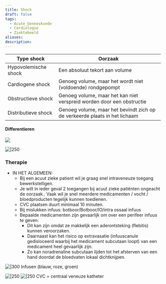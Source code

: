 ```yaml
---
title: Shock
draft: false
tags:
  - Acute_Geneeskunde
  - Cardiologie
  - Ziektebeeld
aliases: 
description:
---
```



| Type shock           | Oorzaak                                                                    |
| -------------------- | -------------------------------------------------------------------------- |
| Hypovolemische shock | Een absoluut tekort aan volume                                             |
| Cardiogene shock     | Genoeg volume, maar het wordt niet (voldoende) rondgepompt                 |
| Obstructieve shock   | Genoeg volume, maar het kan niet verspreid worden door een obstructie      |
| Distributieve shock  | Genoeg volume, maar het bevindt zich op de verkeerde plaats in het lichaam |

#### Differentieren 
![](https://i.imgur.com/lqRCPPD.png)



![|250](https://i.imgur.com/9lBFuWy.png)


### Therapie
- IN HET ALGEMEEN:
	- Bij een acuut zieke patient wil je graag snel intraveneuze toegang bewerkstelligen.
	- Je wilt in ieder geval 2 toegangen bij acuut zieke patiënten ongeacht de oorzaak.. Vaak wil je snel meerdere medicamenten / vocht / bloedproducten tegelijk kunnen toedienen.
	- CVC plaatsen duurt minimaal 10 minuten.
	- Bij mislukken infuus: botboor/Botboor/IO/intra ossaal infuus
	- Bepaalde medicamenten zijn gevaarlijk om over een perifeer infuus te geven:
		- Dit kan zijn omdat ze makkelijk een aderontsteking (flebitis) kunnen veroorzaken. 
		- Daarnaast kan het risico op extravasatie (infuuscanule gedisloceerd waarbij het medicament subcutaan loopt) van een medicament heel gevaarlijk zijn. 
		- Zo kan noradrenaline subcutaan lijden tot het afsterven van een hand doordat de bloedvaten lokaal dichtknijpen.

![|300](https://i.imgur.com/3gZvZi3.png)
Infusen (blauw, roze, groen)                            

![|250](https://i.imgur.com/5FbD4Td.png)
![|250](https://i.imgur.com/jazxN2X.png)
CVC = centraal veneuze katheter